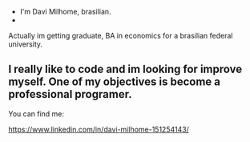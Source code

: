- I'm Davi Milhome, brasilian.
- 
Actually im getting graduate, BA in economics for a brasilian federal university.

I really like to code and im looking for improve myself.  One of my objectives is become a professional programer.
-

You can find me:

https://www.linkedin.com/in/davi-milhome-151254143/



<!---
davimmilhome/davimmilhome is a ✨ special ✨ repository because its `README.md` (this file) appears on your GitHub profile.
You can click the Preview link to take a look at your changes.
--->
